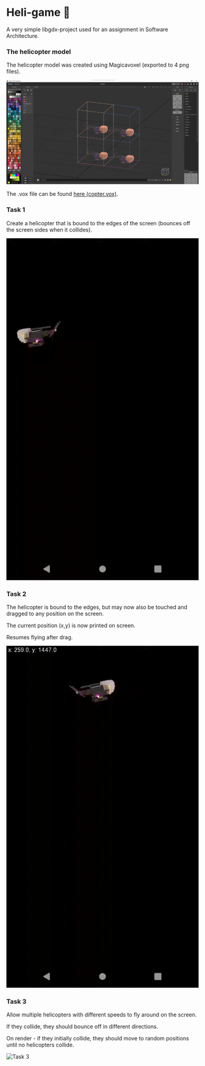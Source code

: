 # Heli-game 🚁
A very simple libgdx-project used for an assignment in Software Architecture.

### The helicopter model
The helicopter model was created using Magicavoxel (exported to 4 png files). 


![MagicaVoxel Models](docs/magicavoxel-scrn.png)

The .vox file can be found [here (copter.vox)](copter.vox).

### Task 1
Create a helicopter that is bound to the edges of the screen (bounces off the screen sides when it collides).

![Task 1](docs/task-1.gif)


### Task 2
The helicopter is bound to the edges, but may now also be touched and dragged to any position on the screen.

The current position (x,y) is now printed on screen.

Resumes flying after drag.

![Task 2](docs/task-2.gif)


### Task 3
Allow multiple helicopters with different speeds to fly around on the screen.

If they collide, they should bounce off in different directions.

On render - if they initially collide, they should move to random positions until no helicopters collide.

![Task 3](docs/task-3.gif)